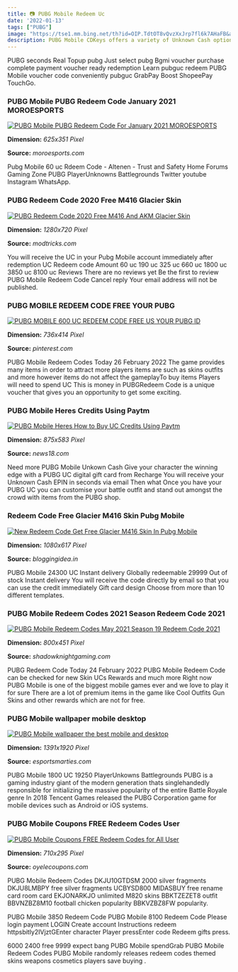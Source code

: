 ```yaml
---
title: 📷 PUBG Mobile Redeem Uc
date: '2022-01-13'
tags: ["PUBG"]
image: "https://tse1.mm.bing.net/th?id=OIP.TdtOT8vQvzXxJrp7fl6k7AHaFB&amp;pid=15.1"
description: PUBG Mobile CDKeys offers a variety of Unknown Cash options to unlock the complete PUBG mobile experience With UC you can purchase the Royal pass exclusive w
---
```




PUBG seconds Real Topup pubg Just select pubg Bgmi voucher purchase complete payment voucher ready redemption Learn pubguc redeem PUBG Mobile voucher code conveniently pubguc GrabPay Boost ShopeePay TouchGo.



### PUBG Mobile PUBG Redeem Code January 2021 MOROESPORTS

[![PUBG Mobile PUBG Redeem Code For January 2021  MOROESPORTS](https://moroesports.com/wp-content/uploads/2020/09/pubg-mobile-redeem-code-items.jpg)](https://moroesports.com/wp-content/uploads/2020/09/pubg-mobile-redeem-code-items.jpg)


**Dimension:** _625x351 Pixel_ 

**Source:** _moroesports.com_ 


Pubg Mobile 60 uc Rdeem Code - Altenen - Trust and Safety Home Forums Gaming Zone PUBG PlayerUnknowns Battlegrounds Twitter youtube Instagram WhatsApp.


### PUBG Redeem Code 2020 Free M416 Glacier Skin

[![PUBG Redeem Code 2020  Free M416 And AKM Glacier Skin](https://modtricks.com/wp-content/uploads/2020/05/PUBG-Redeem-Code-free-2020.jpg)](https://modtricks.com/wp-content/uploads/2020/05/PUBG-Redeem-Code-free-2020.jpg)


**Dimension:** _1280x720 Pixel_ 

**Source:** _modtricks.com_ 


You will receive the UC in your Pubg Mobile account immediately after redemption UC Redeem code Amount 60 uc 190 uc 325 uc 660 uc 1800 uc 3850 uc 8100 uc Reviews There are no reviews yet Be the first to review PUBG Mobile Redeem Code Cancel reply Your email address will not be published.


### PUBG MOBILE REDEEM CODE FREE YOUR PUBG 

[![PUBG MOBILE 600 UC REDEEM CODE FREE US YOUR PUBG ID ](https://i.pinimg.com/736x/63/03/06/630306003dc5af241a5d0807f578518d.jpg)](https://i.pinimg.com/736x/63/03/06/630306003dc5af241a5d0807f578518d.jpg)


**Dimension:** _736x414 Pixel_ 

**Source:** _pinterest.com_ 


PUBG Mobile Redeem Codes Today 26 February 2022 The game provides many items in order to attract more players items are such as skins outfits and more however items do not affect the gameplayTo buy items Players will need to spend UC This is money in PUBGRedeem Code is a unique voucher that gives you an opportunity to get some exciting.


### PUBG Mobile Heres Credits Using Paytm

[![PUBG Mobile Heres How to Buy UC Credits Using Paytm](https://images.news18.com/ibnlive/uploads/2019/02/UC-paytm-pubg.jpg)](https://images.news18.com/ibnlive/uploads/2019/02/UC-paytm-pubg.jpg)


**Dimension:** _875x583 Pixel_ 

**Source:** _news18.com_ 


Need more PUBG Mobile Unkown Cash Give your character the winning edge with a PUBG UC digital gift card from Recharge You will receive your Unknown Cash EPIN in seconds via email Then what Once you have your PUBG UC you can customise your battle outfit and stand out amongst the crowd with items from the PUBG shop.


###  Redeem Code Free Glacier M416 Skin Pubg Mobile 

[![New Redeem Code Get Free Glacier M416 Skin In Pubg Mobile ](https://bloggingidea.in/wp-content/uploads/2021/04/IMG_20210208_151343.jpg)](https://bloggingidea.in/wp-content/uploads/2021/04/IMG_20210208_151343.jpg)


**Dimension:** _1080x617 Pixel_ 

**Source:** _bloggingidea.in_ 


PUBG Mobile 24300 UC Instant delivery Globally redeemable 29999 Out of stock Instant delivery You will receive the code directly by email so that you can use the credit immediately Gift card design Choose from more than 10 different templates.


### PUBG Mobile Redeem Codes 2021 Season Redeem Code 2021

[![PUBG Mobile Redeem Codes May 2021  Season 19 Redeem Code 2021](https://www.shadowknightgaming.com/wp-content/uploads/2020/04/PUBG-Mobile-Latest-Free-Redeem-Code.jpg)](https://www.shadowknightgaming.com/wp-content/uploads/2020/04/PUBG-Mobile-Latest-Free-Redeem-Code.jpg)


**Dimension:** _800x451 Pixel_ 

**Source:** _shadowknightgaming.com_ 


PUBG Redeem Code Today 24 February 2022 PUBG Mobile Redeem Code can be checked for new Skin UCs Rewards and much more Right now PUBG Mobile is one of the biggest mobile games ever and we love to play it for sure There are a lot of premium items in the game like Cool Outfits Gun Skins and other rewards which are not for free.


### PUBG Mobile wallpaper mobile desktop 

[![PUBG Mobile wallpaper  the best mobile and desktop ](https://www.pockettactics.com/wp-content/uploads/2021/01/pubg-mobile-wallpaper-metro.jpg)](https://www.pockettactics.com/wp-content/uploads/2021/01/pubg-mobile-wallpaper-metro.jpg)


**Dimension:** _1391x1920 Pixel_ 

**Source:** _esportsmarties.com_ 


PUBG Mobile 1800 UC 19250 PlayerUnkowns Battlegrounds PUBG is a gaming industry giant of the modern generation thats singlehandedly responsible for initializing the massive popularity of the entire Battle Royale genre In 2018 Tencent Games released the PUBG Corporation game for mobile devices such as Android or iOS systems.


### PUBG Mobile Coupons FREE Redeem Codes User

[![PUBG Mobile Coupons  FREE Redeem Codes for All User](https://2.bp.blogspot.com/-xtU3U6X-8vI/XHpc7yVKbTI/AAAAAAAADTM/cQ_FxBl7XxwJtL8JU0NvP2Ro1HWxaA8zgCLcBGAs/s1600/Untitled.png)](https://2.bp.blogspot.com/-xtU3U6X-8vI/XHpc7yVKbTI/AAAAAAAADTM/cQ_FxBl7XxwJtL8JU0NvP2Ro1HWxaA8zgCLcBGAs/s1600/Untitled.png)


**Dimension:** _710x295 Pixel_ 

**Source:** _oyelecoupons.com_ 



PUBG Mobile Redeem Codes DKJU10GTDSM 2000 silver fragments DKJU8LMBPY free silver fragments UCBYSD800 MIDASBUY free rename card room card EKJONARKJO unlimited M820 skins BBKTZEZET8 outfit BBVNZBZ8M10 football chicken popularity BBKVZBZ8FW popularity.


PUBG Mobile 3850 Redeem Code PUBG Mobile 8100 Redeem Code Please login payment LOGIN Create account Instructions redeem httpsbitly2IVjztGEnter character Player pressEnter code Redeem gifts press.


6000 2400 free 9999 expect bang PUBG Mobile spendGrab PUBG Mobile Redeem Codes PUBG Mobile randomly releases redeem codes themed skins weapons cosmetics players save buying .




